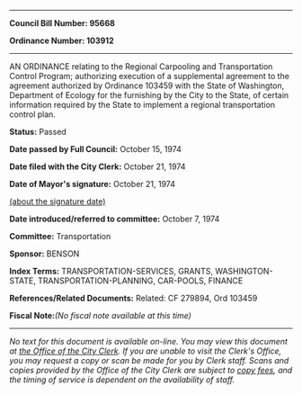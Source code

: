 

********

**Council Bill Number: 95668**
   
**Ordinance Number: 103912**
********

 AN ORDINANCE relating to the Regional Carpooling and Transportation Control Program; authorizing execution of a supplemental agreement to the agreement authorized by Ordinance 103459 with the State of Washington, Department of Ecology for the furnishing by the City to the State, of certain information required by the State to implement a regional transportation control plan.

**Status:** Passed
   
**Date passed by Full Council:** October 15, 1974
   
**Date filed with the City Clerk:** October 21, 1974
   
**Date of Mayor's signature:** October 21, 1974
   
[(about the signature date)](/~public/approvaldate.htm)
   
   
   
**Date introduced/referred to committee:** October 7, 1974
   
**Committee:** Transportation
   
**Sponsor:** BENSON
   
   
**Index Terms:** TRANSPORTATION-SERVICES, GRANTS, WASHINGTON-STATE, TRANSPORTATION-PLANNING, CAR-POOLS, FINANCE

**References/Related Documents:** Related: CF 279894, Ord 103459

**Fiscal Note:**_(No fiscal note available at this time)_
********

_No text for this document is available on-line. You may view this document at [the Office of the City Clerk](http://www.seattle.gov/leg/clerk/contactUs.htm). If you are unable to visit the Clerk's Office, you may request a copy or scan be made for you by Clerk staff. Scans and copies provided by the Office of the City Clerk are subject to [copy fees](http://clerk.seattle.gov/~public/clerkfees.htm), and the timing of service is dependent on the availability of staff._

